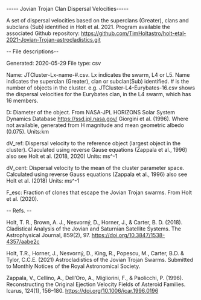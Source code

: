 ----- Jovian Trojan Clan Dispersal Velocities-----

A set of dispersal velocities based on the superclans (Greater), clans and subclans (Sub) identified in Holt et al. 2021. Program available the associated Github repository: https://github.com/TimHoltastro/holt-etal-2021-Jovian-Trojan-astrocladistics.git

-- File descriptions--

Generated: 2020-05-29
File type: csv

Name: JTCluster-Lx-name-#.csv. Lx indicates the swarm, L4 or L5. Name indicates the superclan (Greater), clan or subclan(Sub) identified. # is the number of objects in the cluster. 
e.g. JTCluster-L4-Eurybates-16.csv shows the dispersal velocities for the Eurybates clan, in the L4 swarm, which has 16 members. 

D:
Diameter of the object. From NASA-JPL HORIZONS Solar
System Dynamics Database https://ssd.jpl.nasa.gov/
Giorgini et al. (1996). Where not available, generated from H magnitude and
mean geometric albedo (0.075).
Units:km

dV_ref:
Dispersal velocity to the reference object (largest object in the cluster). Claculated using reverse Gause equations (Zappala et al., 1996) also see Holt et al. (2018, 2020)
Units: ms^-1

dV_cent:
Dispersal velocity to the mean of the cluster parameter space. Calculated using reverse Gauss equations (Zappala et al., 1996) also see Holt et al. (2018)
Units: ms^-1

F_esc:
Fraction of clones that escape the Jovian Trojan swarms. From Holt et al. (2020). 



-- Refs. --

Holt, T. R., Brown, A. J., Nesvorný, D., Horner, J., & Carter, B. D. (2018). Cladistical Analysis of the Jovian and Saturnian Satellite Systems. The Astrophysical Journal, 859(2), 97. https://doi.org/10.3847/1538-4357/aabe2c

Holt, T.R., Horner, J., Nesvorný, D., King, R., Popescu, M., Carter, B.D. & Tylor, C.C.E. (2021) Astrocladistics of the Jovian Trojan Swarms. Submitted to Monthly Notices of the Royal Astronomical Society. 

Zappala, V., Cellino, A., Dell’Oro, A., Migliorini, F., & Paolicchi, P. (1996). Reconstructing the Original Ejection Velocity Fields of Asteroid Families. Icarus, 124(1), 156–180. https://doi.org/10.1006/icar.1996.0196
